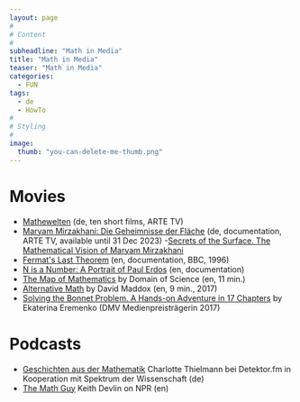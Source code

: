 ```yaml
---
layout: page
#
# Content
#
subheadline: "Math in Media"
title: "Math in Media"
teaser: "Math in Media"
categories:
  - FUN
tags:
  - de
  - HowTo
#
# Styling
#
image:
  thumb: "you-can-delete-me-thumb.png"
---
```


# Movies

- [Mathewelten](https://www.arte.tv/de/videos/RC-021426/mathewelten/)
  (de, ten short films, ARTE TV)
- [Maryam Mirzakhani: Die Geheimnisse der
  Fläche](https://www.arte.tv/de/videos/109799-000-A/maryam-mirzakhani/)
  (de, documentation, ARTE TV, available until 31 Dec 2023)
-[Secrets of the Surface. The Mathematical Vision of Maryam Mirzakhani](https://www.zalafilms.com/secrets/)
- [Fermat's Last
  Theorem](https://archive.org/details/horizon-1995-1996-fermats-last-theorem-b-0074rxx-iplayer)
  (en, documentation, BBC, 1996)
- [N is a Number: A Portrait of Paul
  Erdos](https://youtu.be/CWkCSvhtf_s?si=cmyD3KTfKBQ-_PZV) (en,
  documentation)
- [The Map of Mathematics](https://youtu.be/OmJ-4B-mS-Y) by Domain of
  Science (en, 11 min.)
- [Alternative Math](https://www.youtube.com/watch?v=Zh3Yz3PiXZw) by
  David Maddox (en, 9 min., 2017)
- [Solving the Bonnet Problem. A Hands-on Adventure in 17     Chapters](https://www.discretization.de/movies/10/) by Ekaterina
 Eremenko (DMV Medienpreisträgerin 2017)

# Podcasts

- [Geschichten aus der
  Mathematik](https://detektor.fm/serien/geschichten-aus-der-mathematik)
  Charlotte Thielmann bei Detektor.fm in Kooperation mit Spektrum der
  Wissenschaft (de)
- [The Math Guy](http://profkeithdevlin.com/MathGuy.html) Keith Devlin
  on NPR (en)
